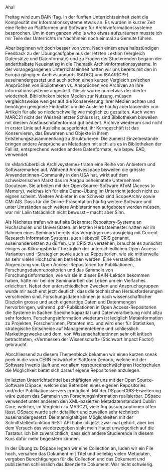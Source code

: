 



Aha!

Freitag wird zum BAIN-Tag. In der fünften Unterrichtseinheit zieht die Komplexität der Informationssysteme etwas an. 
Es wurden in kurzer Zeit eine Reihe an Plattformen und Software für Archivinformationssysteme besprochen. Um in dem 
ganzen who is who etwas aufzuräumen musste ich mir Teile des Unterrichts im Nachhinein noch einmal zu Gemüte führen. 

Aber beginnen wir doch besser von vorn. Nach einem etwa halbstündigen Feedback zu der Übungsaufgabe aus der letzten 
Lektion (Vergleich Datensätze und Datenformate) und zu Fragen der Studierenden begann der anderthalbste Neueinstieg 
in die Thematik Archivinformationssysteme. In der vorangegangenen Unterrichtseinheit hatten wir uns bereits mit den 
in Europa gängigen Archivstandards ISAD(G) und ISAAR(CPF) auseinandergesetzt und auch schon einen kurzen Vergleich 
zwischen Ansprüchen von Bibliotheken vs. Ansprüchen von Archiven an ihre Informationssysteme angestellt. Dieser wurde 
nun etwas dezidierter wiederholt. Bibliotheken bieten Medien zur Nutzung, müssen vergleichsweise weniger auf die 
Konservierung ihrer Medien achten und benötigen geeignete Findmittel um die Ausleihe häufig abertausender von Artikeln 
für alle so niederschwellig wie möglich zu gestalten. Auch wenn MARC21 nicht der Weisheit letzter Schluss ist, sind 
Bibliotheken bisweilen mit diesem Austauschdatenformat gut bedient. Archive wiederum sind nicht in erster Linie auf 
Ausleihe ausgerichtet, ihr Kerngeschäft ist das Konservieren, das Bewahren und Objekte in ihrem Entstehungszusammenhang 
zu Strukturieren. Die zumeist Einzelbestände bringen andere Ansprüche an Metadaten mit sich, als es in Bibliotheken der 
Fall ist, entsprechend werden andere Datenformate, wie bspw. EAD, verwendet. 

Im «Marktüberblick Archivsysteme» traten eine Reihe von Anbietern und Softwaremarken auf. Während Archivesspace bisweilen 
die grösste Anwender:innen-Community in den USA hat, wirkt auf dem schweizerischen Markt das im Aargau beheimatete 
Unternehmen Docuteam. Sie arbeiten mit der Open Source-Software AToM (Access to Memory), welches ich für eine Demo-Übung im 
Unterricht jedoch nicht zu eignen scheint. Weitere Anbieter in der Schweiz sind ScopeArchiv sowie CMI AIS. Dass für die 
Online-Präsentation häufig weitere Software und unter Umständen auch weitere Anbieter:innen aufgeboten werden müssen, 
war mir Laiin tatsächlich nicht bewusst – macht aber Sinn.

Als Nächstes trafen wir auf alte Bekannte: Repository-Systeme an Hochschulen und Universitäten. Im letzten Herbstsemester 
hatten wir im Rahmen eines Seminars bereits das Vergnügen uns ausgiebig mit Current Research Information Systems, auch 
liebevoll CRIS genannt, auseinandersetzen zu dürfen. Um CRIS zu verstehen, brauchte es zunächst einiges an Klärungsbedarf 
bezüglich der unterschiedlichen Open Access-Varianten und -Strategien sowie auch zu Repositorien, wie sie mittlerweile an 
sehr vielen Hochschulen betrieben werden. 
Eine verständliche Abgrenzung von Open Access-Repositorien für Publikationen, Forschungsdatenrepositorien und das Sammeln 
von Forschungsinformation, wie wir sie in dieser BAIN-Lektion bekommen haben, hätte mir bei der Seminararbeit das Leben um 
ein Vielfaches erleichtert. Nebst den unterschiedlichen Zwecken und Anspruchsgruppen wurde mir auch erst jetzt deutlich, dass 
die technischen Herausforderungen verschieden sind. Forschungsdaten können je nach wissenschaftlicher Disziplin grosse und 
auch eigenartige Daten und Datenmengen hervorbringen, während .pdf-Publikationen in Open Access-Repositorien die Systeme in 
Sachen Speicherkapazität und Datenverarbeitung nicht allzu sehr fordern. Forschungsinformation wiederum ist lediglich 
Metainformation zu Projekten, Forscher:innen, Patenten etc. und wird eher für Statistiken, strategische Entscheide auf 
Managementebene und schliesslich Marketingzwecke und dem, von Wissenschaftler:innen sehr oft kritisch betrachteten, 
«Vermessen der Wissenschaft» (Stichwort Impact Factor) gebraucht. 

Abschliessend zu diesem Themenblock bekamen wir einen kurzen sneak peek in die vom CERN entwickelte Plattform Zenodo, welche 
mit der Software Invenio läuft und vor allem ressourcenschwächeren Hochschulen die Möglichkeit bietet sich darauf eigene 
Repositorien anzulegen. 

Im letzten Unterrichtsdrittel beschäftigten wir uns mit der Open Source-Software DSpace, welche das Betreiben eines eigenen 
Repositories und/oder Publikationsservers ermöglicht. Mit der DSpaceCRIS-Erweiterung wäre zudem das Sammeln von 
Forschungsinformation realisierbar.  DSpace verwendet unter anderem den XML-basierten Metadatenstandard Dublin Core, welcher, 
im Vergleich zu MARC21, viele Anpassungsoptionen offen lässt. 
DSpace wurde sehr detailliert und zuweilen sehr technisch auseinandergesetzt. Die mannigfaltigen Möglichkeiten mit der 
Schnittstellenfunktion REST API habe ich jetzt zwar mal gehört, aber bei dem Versuch das wiederzugeben sinkt mein Haupt 
unweigerlich auf die Tastatur. Ich bin zuversichtlich, dass sich andere Studierende in diesem Kurs dafür mehr begeistern können.

In der Übung zu DSpace legten wir eine Collection an, luden wir ein File hoch, versahen das Dokument mit Titel und beliebig 
vielen Metadaten, vergaben Berechtigungen für die Collection und das Dokument und publizierten schliesslich das lizenzierte Dokument. 
War nicht schwierig.
